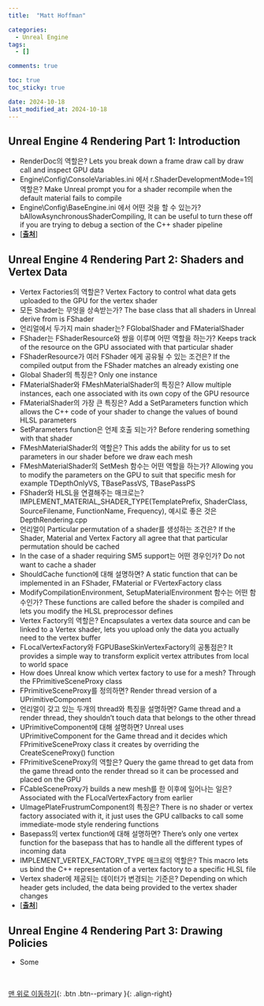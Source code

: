```yaml
---
title:  "Matt Hoffman"

categories:
  - Unreal Engine
tags:
  - []

comments: true

toc: true
toc_sticky: true

date: 2024-10-18
last_modified_at: 2024-10-18
---
```


## Unreal Engine 4 Rendering Part 1: Introduction
- RenderDoc의 역할은? Lets you break down a frame draw call by draw call and inspect GPU data
- Engine\Config\ConsoleVariables.ini 에서 r.ShaderDevelopmentMode=1의 역할은? Make Unreal prompt you for a shader recompile when the default material fails to compile
- Engine\Config\BaseEngine.ini 에서 어떤 것을 할 수 있는가? bAllowAsynchronousShaderCompiling, It can be useful to turn these off if you are trying to debug a section of the C++ shader pipeline
- [[**출처**](https://medium.com/@lordned/unreal-engine-4-rendering-overview-part-1-c47f2da65346)]

## Unreal Engine 4 Rendering Part 2: Shaders and Vertex Data
- Vertex Factories의 역할은? Vertex Factory to control what data gets uploaded to the GPU for the vertex shader
- 모든 Shader는 무엇을 상속받는가? The base class that all shaders in Unreal derive from is FShader
- 언리얼에서 두가지 main shader는? FGlobalShader and FMaterialShader
- FShader는 FShaderResource와 쌍을 이루며 어떤 역할을 하는가? Keeps track of the resource on the GPU associated with that particular shader
- FShaderResource가 여러 FShader 에게 공유될 수 있는 조건은? If the compiled output from the FShader matches an already existing one
- Global Shader의 특징은? Only one instance
- FMaterialShader와 FMeshMaterialShader의 특징은? Allow multiple instances, each one associated with its own copy of the GPU resource
- FMaterialShader의 가장 큰 특징은? Add a SetParameters function which allows the C++ code of your shader to change the values of bound HLSL parameters
- SetParameters function은 언제 호출 되는가? Before rendering something with that shader
- FMeshMaterialShader의 역할은? This adds the ability for us to set parameters in our shader before we draw each mesh
- FMeshMaterialShader의 SetMesh 함수는 어떤 역할을 하는가? Allowing you to modify the parameters on the GPU to suit that specific mesh for example TDepthOnlyVS, TBasePassVS, TBasePassPS
- FShader와 HLSL을 연결해주는 매크로는? IMPLEMENT_MATERIAL_SHADER_TYPE(TemplatePrefix, ShaderClass, SourceFilename, FunctionName, Frequency), 예시로 좋은 것은 DepthRendering.cpp
- 언리얼이 Particular permutation of a shader를 생성하는 조건은? If the Shader, Material and Vertex Factory all agree that that particular permutation should be cached
- In the case of a shader requiring SM5 support는 어떤 경우인가? Do not want to cache a shader
- ShouldCache function에 대해 설명하면? A static function that can be implemented in an FShader, FMaterial or FVertexFactory class
- ModifyCompilationEnvironment, SetupMaterialEnvironment 함수는 어떤 함수인가? These functions are called before the shader is compiled and lets you modify the HLSL preprocessor defines
- Vertex Factory의 역할은? Encapsulates a vertex data source and can be linked to a Vertex shader, lets you upload only the data you actually need to the vertex buffer
- FLocalVertexFactory와 FGPUBaseSkinVertexFactory의 공통점은? It provides a simple way to transform explicit vertex attributes from local to world space
- How does Unreal know which vertex factory to use for a mesh? Through the FPrimitiveSceneProxy class
- FPrimitiveSceneProxy를 정의하면? Render thread version of a UPrimitiveComponent
- 언리얼이 갖고 있는 두개의 thread와 특징을 설명하면? Game thread and a render thread, they shouldn’t touch data that belongs to the other thread
- UPrimitiveComponent에 대해 설명하면? Unreal uses UPrimitiveComponent for the Game thread and it decides which FPrimitiveSceneProxy class it creates by overriding the CreateSceneProxy() function
- FPrimitiveSceneProxy의 역할은? Query the game thread to get data from the game thread onto the render thread so it can be processed and placed on the GPU
- FCableSceneProxy가 builds a new mesh를 한 이후에 일어나는 일은? Associated with the FLocalVertexFactory from earlier
- UImagePlateFrustrumComponent의 특징은? There is no shader or vertex factory associated with it, it just uses the GPU callbacks to call some immediate-mode style rendering functions
- Basepass의 vertex function에 대해 설명하면? There’s only one vertex function for the basepass that has to handle all the different types of incoming data
- IMPLEMENT_VERTEX_FACTORY_TYPE 매크로의 역할은? This macro lets us bind the C++ representation of a vertex factory to a specific HLSL file
- Vertex shader에 제공되는 데이터가 변경되는 기준은? Depending on which header gets included, the data being provided to the vertex shader changes
- [[**출처**](https://medium.com/@lordned/unreal-engine-4-rendering-part-2-shaders-and-vertex-data-80317e1ae5f3)]

## Unreal Engine 4 Rendering Part 3: Drawing Policies
- Some

<br>

[맨 위로 이동하기](#){: .btn .btn--primary }{: .align-right}